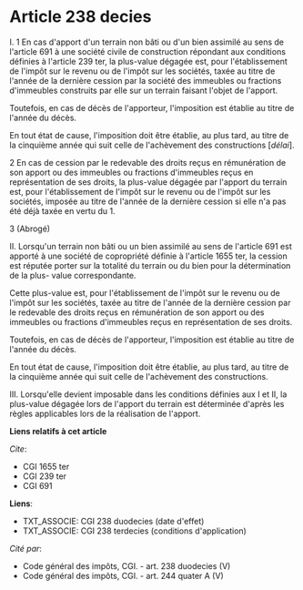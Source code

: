 # Article 238 decies

I. 1 En cas d'apport d'un terrain non bâti ou d'un bien assimilé au sens de l'article 691 à une société civile de
construction répondant aux conditions définies à l'article 239 ter, la plus-value dégagée est, pour l'établissement de
l'impôt sur le revenu ou de l'impôt sur les sociétés, taxée au titre de l'année de la dernière cession par la société des
immeubles ou fractions d'immeubles construits par elle sur un terrain faisant l'objet de l'apport.

Toutefois, en cas de décès de l'apporteur, l'imposition est établie au titre de l'année du décès.

En tout état de cause, l'imposition doit être établie, au plus tard, au titre de la cinquième année qui suit celle de
l'achèvement des constructions [*délai*].

2  En cas de cession par le redevable des droits reçus en rémunération de son apport ou des immeubles ou fractions
d'immeubles reçus en représentation de ses droits, la plus-value dégagée par l'apport du terrain est, pour l'établissement de
l'impôt sur le revenu ou de l'impôt sur les sociétés, imposée au titre de l'année de la dernière cession si elle n'a pas été
déjà taxée en vertu du 1.

3  (Abrogé)

II. Lorsqu'un terrain non bâti ou un bien assimilé au sens de l'article 691 est apporté à une société de copropriété définie
à l'article 1655 ter, la cession est réputée porter sur la totalité du terrain ou du bien pour la détermination de la plus-
value correspondante.

Cette plus-value est, pour l'établissement de l'impôt sur le revenu ou de l'impôt sur les sociétés, taxée au titre de l'année
de la dernière cession par le redevable des droits reçus en rémunération de son apport ou des immeubles ou fractions
d'immeubles reçus en représentation de ses droits.

Toutefois, en cas de décès de l'apporteur, l'imposition est établie au titre de l'année du décès.

En tout état de cause, l'imposition doit être établie, au plus tard, au titre de la cinquième année qui suit celle de
l'achèvement des constructions.

III. Lorsqu'elle devient imposable dans les conditions définies aux I et II, la plus-value dégagée lors de l'apport du
terrain est déterminée d'après les règles applicables lors de la réalisation de l'apport.

**Liens relatifs à cet article**

_Cite_:

  - CGI 1655 ter
  - CGI 239 ter
  - CGI 691

**Liens**:

  - TXT_ASSOCIE: CGI 238 duodecies (date d'effet)
  - TXT_ASSOCIE: CGI 238 terdecies (conditions d'application)

_Cité par_:

  - Code général des impôts, CGI. - art. 238 duodecies (V)
  - Code général des impôts, CGI. - art. 244 quater A (V)
